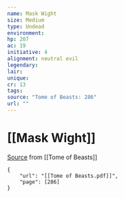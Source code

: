 ```yaml
---
name: Mask Wight
size: Medium
type: Undead
environment: 
hp: 207
ac: 19
initiative: 4
alignment: neutral evil
legendary: 
lair: 
unique: 
cr: 13
tags: 
source: "Tome of Beasts: 286"
url: ""
---
```

# [[Mask Wight]]

[Source](zotero://open-pdf/library/items/ULEQWHJM?page=286) from [[Tome of Beasts]]

```pdf
{
	"url": "[[Tome of Beasts.pdf]]",
	"page": [286]
}
```

